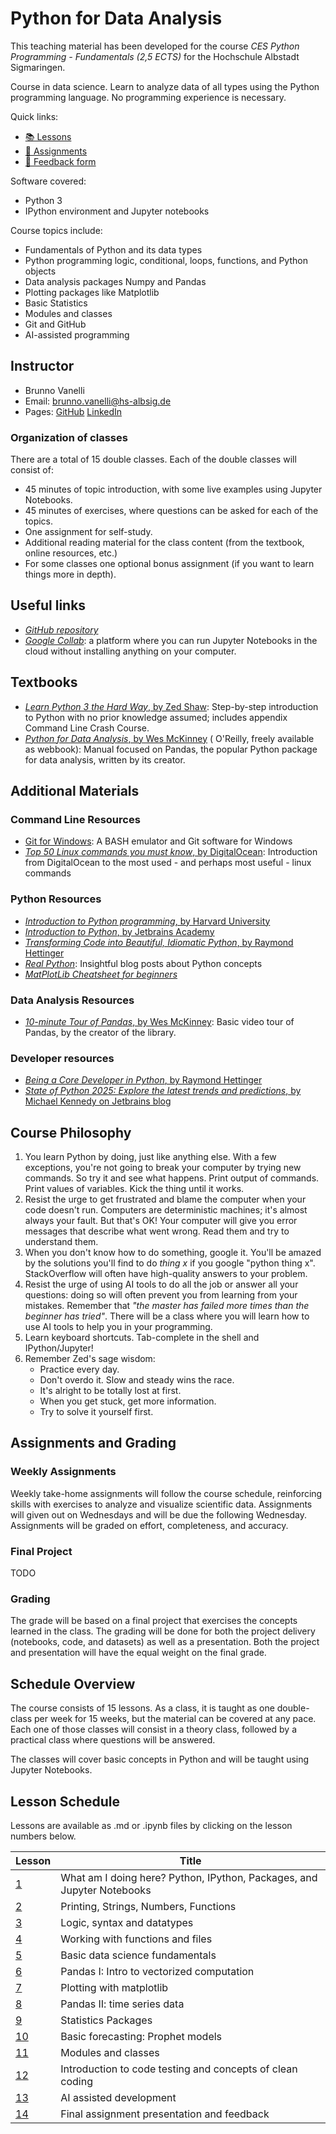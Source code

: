 # Python for Data Analysis

This teaching material has been developed for the course _CES Python Programming - Fundamentals (2,5 ECTS)_ for
the Hochschule Albstadt Sigmaringen.

Course in data science. Learn to analyze data of all types using the Python programming language. No programming
experience is necessary.

Quick links:

- [📚 Lessons](https://github.com/bvanelli/python-for-data-analysis/tree/main/lessons)
- [🎯 Assignments](https://github.com/bvanelli/python-for-data-analysis/tree/main/assignments)
- [📝 Feedback form](https://forms.gle/nF62FuuC92EUMTGd8)

Software covered:

* Python 3
* IPython environment and Jupyter notebooks

Course topics include:

* Fundamentals of Python and its data types
* Python programming logic, conditional, loops, functions, and Python objects
* Data analysis packages Numpy and Pandas
* Plotting packages like Matplotlib
* Basic Statistics
* Modules and classes
* Git and GitHub
* AI-assisted programming

## Instructor

* Brunno Vanelli
* Email: [brunno.vanelli@hs-albsig.de](mailto:brunno.vanelli@hs-albsig.de)
* Pages: [GitHub](https://github.com/bvanelli) [LinkedIn](https://www.linkedin.com/in/bvanelli/)

### Organization of classes

There are a total of 15 double classes. Each of the double classes will consist of:

- 45 minutes of topic introduction, with some live examples using Jupyter Notebooks.
- 45 minutes of exercises, where questions can be asked for each of the topics.
- One assignment for self-study.
- Additional reading material for the class content (from the textbook, online resources, etc.)
- For some classes one optional bonus assignment (if you want to learn things more in depth).

## Useful links

* [_GitHub repository_](https://github.com/bvanelli/python-for-data-analysis)
* [_Google Collab_](https://colab.research.google.com/): a platform where you can run Jupyter Notebooks in the cloud
  without installing anything on your computer.

## Textbooks

* [_Learn Python 3 the Hard Way_, by Zed Shaw](https://learnpythonthehardway.org/python3/): Step-by-step introduction to
  Python with no prior knowledge assumed; includes appendix Command Line Crash Course.
* [_Python for Data Analysis_, by Wes McKinney](https://wesmckinney.com/book/) (
  O'Reilly, freely available as webbook): Manual focused on Pandas, the popular Python package for data analysis,
  written by its creator.

## Additional Materials

### Command Line Resources

* [Git for Windows](https://git-for-windows.github.io): A BASH emulator and Git software for Windows
* [_Top 50 Linux commands you must
  know_, by DigitalOcean](https://www.digitalocean.com/community/tutorials/linux-commands):
  Introduction from DigitalOcean to the most used - and perhaps most useful - linux commands

### Python Resources

* [_Introduction to Python
  programming_, by Harvard University](https://pll.harvard.edu/course/cs50s-introduction-programming-python)
* [_Introduction to Python_, by Jetbrains Academy](https://academy.jetbrains.com/course/16630-introduction-to-python)
* [_Transforming Code into Beautiful, Idiomatic Python_, by Raymond Hettinger](https://www.youtube.com/watch?v=OSGv2VnC0go)
* [_Real Python_](https://realpython.com/): Insightful blog posts about Python concepts
* [_MatPlotLib Cheatsheet for beginners_](https://matplotlib.org/cheatsheets/_images/handout-beginner.png)

### Data Analysis Resources

* [_10-minute Tour of Pandas_, by Wes McKinney](https://www.youtube.com/watch?v=St5nl-M50Ww): Basic video tour of Pandas,
  by the creator of the library.

### Developer resources

* [_Being a Core Developer in Python_, by Raymond Hettinger](https://www.youtube.com/watch?v=voXVTjwnn-U)
* [_State of Python 2025: Explore the latest trends and
  predictions_, by Michael Kennedy on Jetbrains blog](https://blog.jetbrains.com/pycharm/2025/08/the-state-of-python-2025)

## Course Philosophy

1. You learn Python by doing, just like anything else. With a few exceptions, you're not going to break your computer by
   trying new commands. So try it and see what happens. Print output of commands. Print values of variables. Kick
   the thing until it works.
2. Resist the urge to get frustrated and blame the computer when your code doesn't run. Computers are deterministic
   machines; it's almost always your fault. But that's OK! Your computer will give you error messages that describe what
   went wrong. Read them and try to understand them.
3. When you don't know how to do something, google it. You'll be amazed by the solutions you'll find to do _thing x_ if
   you google "python thing x". StackOverflow will often have high-quality answers to your problem.
4. Resist the urge of using AI tools to do all the job or answer all your questions: doing so will often prevent you
   from learning from your mistakes. Remember that _"the master has failed more times than the beginner has tried"_.
   There will be a class where you will learn how to use AI tools to help you in your programming.
5. Learn keyboard shortcuts. Tab-complete in the shell and IPython/Jupyter!
6. Remember Zed's sage wisdom:
    * Practice every day.
    * Don't overdo it. Slow and steady wins the race.
    * It's alright to be totally lost at first.
    * When you get stuck, get more information.
    * Try to solve it yourself first.

## Assignments and Grading

### Weekly Assignments

Weekly take-home assignments will follow the course schedule, reinforcing skills with exercises to analyze and visualize
scientific data. Assignments will given out on Wednesdays and will be due the following Wednesday.
Assignments will be graded on effort, completeness, and accuracy.

### Final Project

TODO

### Grading

The grade will be based on a final project that exercises the concepts learned in the class. The grading will be
done for both the project delivery (notebooks, code, and datasets) as well as a presentation. Both the project and
presentation will have the equal weight on the final grade.

## Schedule Overview

The course consists of 15 lessons. As a class, it is taught as one double-class per week for 15 weeks, but the
material can be covered at any pace. Each one of those classes will consist in a theory class, followed by a
practical class where questions will be answered.

The classes will cover basic concepts in Python and will be taught using Jupyter Notebooks.

## Lesson Schedule

Lessons are available as .md or .ipynb files by clicking on the lesson numbers below.

| Lesson	                                                                                      | 	Title	                                                                   |
|----------------------------------------------------------------------------------------------|---------------------------------------------------------------------------|
| [1](https://github.com/bvanelli/python-for-data-analysis/blob/main/lessons/lesson01.ipynb)	  | 	What am I doing here? Python, IPython, Packages, and Jupyter Notebooks 	 |
| [2](https://github.com/bvanelli/python-for-data-analysis/blob/main/lessons/lesson02.ipynb)	  | 	Printing, Strings, Numbers, Functions 	                                  |
| [3](https://github.com/bvanelli/python-for-data-analysis/blob/main/lessons/lesson03.ipynb)	  | 	Logic, syntax and datatypes	                                             |
| [4](https://github.com/bvanelli/python-for-data-analysis/blob/main/lessons/lesson04.ipynb)	  | 	Working with functions and files	                                        |
| [5](https://github.com/bvanelli/python-for-data-analysis/blob/main/lessons/lesson05.ipynb)	  | 	Basic data science fundamentals	                                         |
| [6](https://github.com/bvanelli/python-for-data-analysis/blob/main/lessons/lesson06.ipynb)	  | 	Pandas I: Intro to vectorized computation	                               |
| [7](https://github.com/bvanelli/python-for-data-analysis/blob/main/lessons/lesson07.ipynb)	  | 	Plotting with matplotlib	                                                |
| [8](https://github.com/bvanelli/python-for-data-analysis/blob/main/lessons/lesson08.ipynb)	  | 	Pandas II: time series data                                              |
| [9](https://github.com/bvanelli/python-for-data-analysis/blob/main/lessons/lesson09.ipynb)	  | 	Statistics Packages                                                      |
| [10](https://github.com/bvanelli/python-for-data-analysis/blob/main/lessons/lesson10.ipynb)	 | 	    Basic forecasting: Prophet models                                    |
| [11](https://github.com/bvanelli/python-for-data-analysis/blob/main/lessons/lesson11.ipynb)	 | 	    Modules and classes                                                  |
| [12](https://github.com/bvanelli/python-for-data-analysis/blob/main/lessons/lesson12.ipynb)	 | 	    Introduction to code testing and concepts of clean coding            |
| [13](https://github.com/bvanelli/python-for-data-analysis/blob/main/lessons/lesson13.ipynb)	 | AI assisted development                                                   |
| [14](https://github.com/bvanelli/python-for-data-analysis/blob/main/lessons/lesson14.ipynb)	 | 	  Final assignment presentation and feedback                             |

